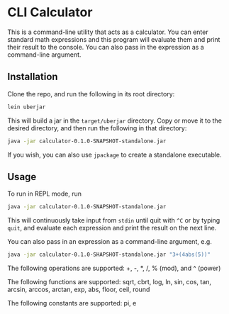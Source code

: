 # CLI Calculator

This is a command-line utility that acts as a calculator. You can enter standard math expressions and this program will evaluate them and print their result to the console. You can also pass in the expression as a command-line argument.

## Installation

Clone the repo, and run the following in its root directory:
```bash
lein uberjar
```
This will build a jar in the ```target/uberjar``` directory. Copy or move it to the desired directory, and then run the following in that directory:
```bash
java -jar calculator-0.1.0-SNAPSHOT-standalone.jar
```

If you wish, you can also use ```jpackage``` to create a standalone executable.

## Usage
To run in REPL mode, run
```bash
java -jar calculator-0.1.0-SNAPSHOT-standalone.jar
```
This will continuously take input from ```stdin``` until quit with ```^C``` or by typing ```quit```, and evaluate each expression and print the result on the next line.

You can also pass in an expression as a command-line argument, e.g.
```bash
java -jar calculator-0.1.0-SHAPSHOT-standalone.jar "3+(4abs(5))"
``` 

The following operations are supported: +, -, *, /, % (mod), and ^ (power)

The following functions are supported: sqrt, cbrt, log, ln, sin, cos, tan, arcsin, arccos, arctan, exp, abs, floor, ceil, round

The following constants are supported: pi, e
